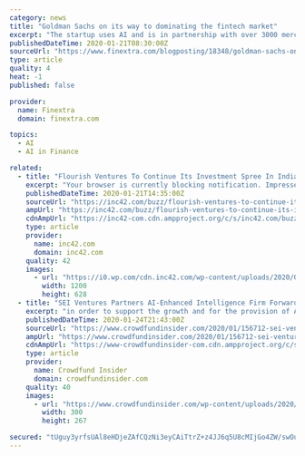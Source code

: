 ```yaml
---
category: news
title: "Goldman Sachs on its way to dominating the fintech market"
excerpt: "The startup uses AI and is in partnership with over 3000 merchants to build these profiles. While usually, the investment comes from venture capitals and private entities the banks are usually hesitant to invest in fintech. this is what sets Goldman Sachs apart and why Forbes named it as the “winner” of the 2019 fintech industry."
publishedDateTime: 2020-01-21T08:30:00Z
sourceUrl: "https://www.finextra.com/blogposting/18348/goldman-sachs-on-its-way-to-dominating-the-fintech-market"
type: article
quality: 4
heat: -1
published: false

provider:
  name: Finextra
  domain: finextra.com

topics:
  - AI
  - AI in Finance

related:
  - title: "Flourish Ventures To Continue Its Investment Spree In India’s Fintech Space"
    excerpt: "Your browser is currently blocking notification. Impressed with the growth of India’s fintech space, Tilman Ehrbeck, managing partner at Flourish Ventures, said that the venture capital firm is looking to invest in sectors such as neo-banking, gig economy, embedded finance and insure-tech. Since its spin-off from Omidyar Network, the investme ..."
    publishedDateTime: 2020-01-21T14:35:00Z
    sourceUrl: "https://inc42.com/buzz/flourish-ventures-to-continue-its-investment-spree-in-indias-fintech-space/"
    ampUrl: "https://inc42.com/buzz/flourish-ventures-to-continue-its-investment-spree-in-indias-fintech-space/amp/"
    cdnAmpUrl: "https://inc42-com.cdn.ampproject.org/c/s/inc42.com/buzz/flourish-ventures-to-continue-its-investment-spree-in-indias-fintech-space/amp/"
    type: article
    provider:
      name: inc42.com
      domain: inc42.com
    quality: 42
    images:
      - url: "https://i0.wp.com/cdn.inc42.com/wp-content/uploads/2020/01/Untitled-design-2020-01-21T193142.073.jpg?fit=1200%2C628&#038;ssl=1"
        width: 1200
        height: 628
  - title: "SEI Ventures Partners AI-Enhanced Intelligence Firm ForwardLane to Provide Insights to Financial Institutions"
    excerpt: "in order to support the growth and for the provision of AI-enhanced insights for wealth management firms, asset managers and commercial banking institutions. SixThirty Global Fintech Fund has reportedly joined SEI Ventures in the funding round, which is a follow-up to their initial investment round back in 2018. ForwardLane’s AI insight ..."
    publishedDateTime: 2020-01-24T21:43:00Z
    sourceUrl: "https://www.crowdfundinsider.com/2020/01/156712-sei-ventures-partners-ai-enhanced-intelligence-firm-forwardlane-to-provide-insights-to-financial-institutions/"
    ampUrl: "https://www.crowdfundinsider.com/2020/01/156712-sei-ventures-partners-ai-enhanced-intelligence-firm-forwardlane-to-provide-insights-to-financial-institutions/amp/"
    cdnAmpUrl: "https://www-crowdfundinsider-com.cdn.ampproject.org/c/s/www.crowdfundinsider.com/2020/01/156712-sei-ventures-partners-ai-enhanced-intelligence-firm-forwardlane-to-provide-insights-to-financial-institutions/amp/"
    type: article
    provider:
      name: Crowdfund Insider
      domain: crowdfundinsider.com
    quality: 40
    images:
      - url: "https://www.crowdfundinsider.com/wp-content/uploads/2020/01/Zoom-Warp-Speed-Blast-Artificial-Intelligence-300x267.jpeg"
        width: 300
        height: 267

secured: "tUguy3yrfsUAl8eHDjeZAfCQzNi3eyCAiTtrZ+z4JJ6q5U8cMIjGo4ZW/swOuimp14US7paswkQRwTGhj07FZWC9XA9ALqSD5Ev7zuOq8vq4Y39OV9DVKE0q/whb8SwiPKSCDpjstw6i+JfKbWX+wORDn8hGKjtJYv+VtGI0FaNAPvDcc5cUAQUs0CfgkNYG5PhuyGCHoouYmL3P8emigtP1FEQPgGmiZjMpWUTu2mOCcveLC/kx5PIrLHSmNm+XvN9ZSRCENEZKUDiVojdrWC2ML2hi8t56S0FFnA9d1e0=;jhZLKfgvdqzC3xObDUpLSw=="
---
```



